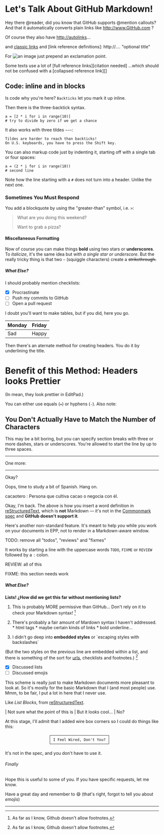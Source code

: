 ﻿

# Let's Talk About GitHub Markdown!

Hey there @reader, did you know that GitHub supports @mention callouts?
And that it automatically converts plain links like http://www.GitHub.com ?

Of course they also have <http://autolinks>… 

and [classic links](http://www.a.com) 
and [link reference definitions]: http://.... "optional title"

For ![an image](http://www.b.com) just prepend an exclamation point.

Some texts use a lot of [full reference links][citation needed] 
…which should not be confused with a [collapsed reference link][]

## Code: inline and in blocks

Is code why you're here? `Backticks` let you mark it up inline.

Then there is the three-backtick syntax. 

```
a = [2 * i for i in range(10)]
# try to divide by zero if we get a chance
```

It also works with three tildes `~~~`:

~~~
Tildes are harder to reach than backticks!
On U.S. keyboards, you have to press the Shift key.
~~~

You can also markup code just by indenting it, starting off with a single tab or four spaces:

    a = (2 * i for i in range(10))
    # second line

Note how the line starting with a `#` does not turn into a header. Unlike the next one.


### Sometimes You Must Respond

You add a blockquote by using the "greater-than" symbol, i.e. `>`:

> What are you doing this weekend?
> 
> Want to grab a pizza?
> 


#### Miscellaneous Formatting

Now of course you can make things **bold** using two stars or __underscores__.
To _italicize_, it's the same idea but with *a single star or underscore*.
But the really tricky thing is that two `~` (squiggle characters) create a ~~strikethrough.~~ 


##### What Else?

I should probably mention checklists:

- [x] Procrastinate 
- [ ] Push my commits to GitHub 
- [ ] Open a pull request

I doubt you'll want to make tables, but if you did, here you go.


| Monday  | Friday  |
|---------|---------|
|   Sad   |  Happy  |

Then there's an aternate method for creating headers. You do it by underlining the title.


Benefit of this Method: Headers looks Prettier
==============================================

(In mean, they look prettier in EditPad.)

You can either use equals (`=`) or hyphens (`-`). Also note:

You Don't Actually Have to Match the Number of Characters
---


This may be a bit boring, but you can specify section breaks with three or more dashes, stars or underscores. You're allowed to start the line by up to three spaces.


---


One more:

   ***  **  *  ***  ***


Okay?

Oops, time to study a bit of Spanish. Hang on.

cacaotero
: Persona que cultiva cacao o negocia con él.

Okay, I'm back. The above is how you insert a word definition in [reStructuredText](http://docutils.sourceforge.net/docs/ref/rst/restructuredtext.html), which is __not__ Markdown — it's not in the [Commonmark spec](https://spec.commonmark.org/) and __GitHub doesn't support it__.

Here's another non-standard feature. It's meant to help _you_ while you work on your documents in EPP, not to render in a Markdown-aware window.

TODO: remove all "todos", "reviews" and "fixmes"

It works by starting a line with the uppercase words `TODO`, `FIXME` or `REVIEW` followed by a `:` colon.

REVIEW: all of this

FIXME: this section needs work


##### What Else?

**Lists! ¿How did we get this far without mentioning lists?**

   1. This is probably MORE permissive than GitHub… Don't rely on it to check your Markdown syntax! [^1]

   2. There's probably a fair amount of Mardown syntax I haven't addressed.
     * html tags
     * maybe certain kinds of links
     * bold underline…

   3. I didn't go deep into **embedded styles** or \`escaping styles with backslashes\`

 (But the two styles on the previous line are embedded within a list, and there is something of the sort for [urls](http://), checklists and footnotes.) [^1]

- [x] Discussed lists
- [ ] Discussed emojis

This scheme is really just to make Markdown documents more pleasant to look at. So it's mostly for the basic Markdown that I (and most people) use. Mmm, to be fair, I put a lot in here that I never use.

Like _List Blocks_, from [reStructuredText](http://docutils.sourceforge.net/docs/ref/rst/restructuredtext.html).

|  Not sure what the point of this is
|  But it looks cool…
|                  No?

At this stage, I'll admit that I added wire box corners so I could do things like this:

                        ┌──────────────────────────┐
                        │ I Feel Wired, Don't You? │
                        └──────────────────────────┘

It's not in the spec, and you don't have to use it.


###### Finally

Hope this is useful to some of you. If you have specific requests, let me know.

Have a great day and remember to :smile: (that's right, forgot to tell you about _emojis_)

  ______

[^1]: As far as I know, Github doesn't allow footnotes.

